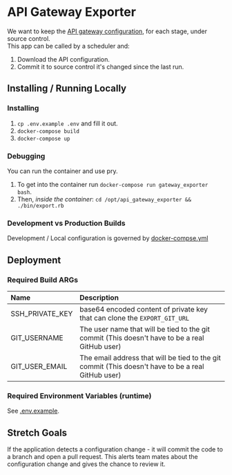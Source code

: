 # API Gateway Exporter

We want to keep the [API gateway configuration](https://docs.aws.amazon.com/cli/latest/reference/apigateway/get-export.html), for each stage, under source control.  
This app can be called by a scheduler and:

1.  Download the API configuration.
2.  Commit it to source control it's changed since the last run.

## Installing / Running Locally

### Installing

1.  `cp .env.example .env` and fill it out.
2.  `docker-compose build`
3.  `docker-compose up`

### Debugging

You can run the container and use pry.

1. To get into the container run `docker-compose run gateway_exporter bash`.  
2. Then, _inside the container_: `cd /opt/api_gateway_exporter && ./bin/export.rb`

### Development vs Production Builds

Development / Local configuration is governed by [docker-compse.yml](./docker-compse.yml)

## Deployment

### Required Build ARGs

| Name            | Description                                                                                        |
|:----------------|:---------------------------------------------------------------------------------------------------|
| SSH_PRIVATE_KEY | base64 encoded content of private key that can clone the `EXPORT_GIT_URL`                          |
| GIT_USERNAME    | The user name that will be tied to the git commit (This doesn't have to be a real GitHub user)     |
| GIT_USER_EMAIL  | The email address that will be tied to the git commit (This doesn't have to be a real GitHub user) |

### Required Environment Variables (runtime)

See [.env.example](./.env.example).

## Stretch Goals

If the application detects a configuration change - it will commit the code to a branch and open a pull request. This alerts team mates about the configuration change and gives the chance to review it.
